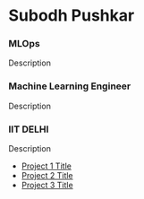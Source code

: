# Subodh Pushkar


### MLOps
Description


### Machine Learning Engineer
Description


### IIT DELHI
Description


- [Project 1 Title](http://example.com/)
- [Project 2 Title](http://example.com/)
- [Project 3 Title](http://example.com/)